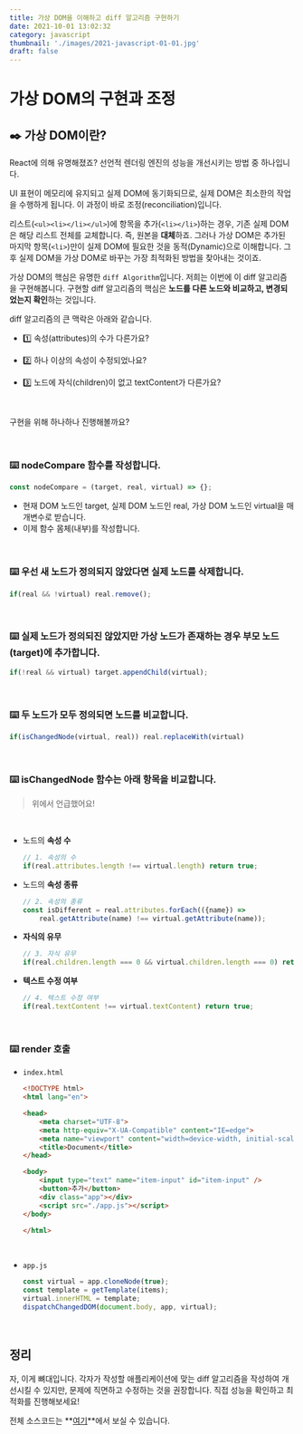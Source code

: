 ```yaml
---
title: 가상 DOM을 이해하고 diff 알고리즘 구현하기
date: 2021-10-01 13:02:32
category: javascript
thumbnail: './images/2021-javascript-01-01.jpg'
draft: false
---
```


# 가상 DOM의 구현과 조정
## ✒️ 가상 DOM이란?
React에 의해 유명해졌죠? 선언적 렌더링 엔진의 성능을 개선시키는 방법 중 하나입니다.

UI 표현이 메모리에 유지되고 실제 DOM에 동기화되므로, 실제 DOM은 최소한의 작업을 수행하게 됩니다. 이 과정이 바로 조정(reconciliation)입니다.

리스트(`<ul><li></li></ul>`)에 항목을 추가(`<li></li>`)하는 경우, 기존 실제 DOM은 해당 리스트 전체를 교체합니다. 즉, 원본을 **대체**하죠. 그러나 가상 DOM은 추가된 마지막 항목(`<li>`)만이 실제 DOM에 필요한 것을 동적(Dynamic)으로 이해합니다. 그 후 실제 DOM을 가상 DOM로 바꾸는 가장 최적화된 방법을 찾아내는 것이죠.

가상 DOM의 핵심은 유명한 `diff Algorithm`입니다. 저희는 이번에 이 diff 알고리즘을 구현해봅니다. 구현할 diff 알고리즘의 핵심은 **노드를 다른 노드와 비교하고, 변경되었는지 확인**하는 것입니다.

diff 알고리즘의 큰 맥락은 아래와 같습니다.

- 1️⃣ 속성(attributes)의 수가 다른가요?

- 2️⃣ 하나 이상의 속성이 수정되었나요?

- 3️⃣ 노드에 자식(children)이 없고 textContent가 다른가요?

<br>

구현을 위해 하나하나 진행해볼까요?

<br>

### ⌨️ nodeCompare 함수를 작성합니다.
```js
const nodeCompare = (target, real, virtual) => {};
```
- 현재 DOM 노드인 target, 실제 DOM 노드인 real, 가상 DOM 노드인 virtual을 매개변수로 받습니다.
- 이제 함수 몸체(내부)를 작성합니다.

<br>

### ⌨️ 우선 새 노드가 정의되지 않았다면 실제 노드를 삭제합니다.
```js
if(real && !virtual) real.remove();
```

<br>

### ⌨️ 실제 노드가 정의되진 않았지만 가상 노드가 존재하는 경우 부모 노드(target)에 추가합니다.
```js
if(!real && virtual) target.appendChild(virtual);
```

<br>

### ⌨️ 두 노드가 모두 정의되면 노드를 비교합니다.
```js
if(isChangedNode(virtual, real)) real.replaceWith(virtual)
```

<br>

### ⌨️ isChangedNode 함수는 아래 항목을 비교합니다.
> 위에서 언급했어요!

<br>

- 노드의 **속성 수**
    ```js
    // 1. 속성의 수
    if(real.attributes.length !== virtual.length) return true;
    ```
- 노드의 **속성 종류**
    ```js
    // 2. 속성의 종류
    const isDifferent = real.attributes.forEach(({name}) => 
        real.getAttribute(name) !== virtual.getAttribute(name));
    ```
- **자식의 유무**
    ```js
    // 3. 자식 유무
    if(real.children.length === 0 && virtual.children.length === 0) return true;
    ```
- **텍스트 수정 여부**
    ```js
    // 4. 텍스트 수정 여부
    if(real.textContent !== virtual.textContent) return true;
    ```

<br>

### ⌨️ render 호출
- `index.html`
    ```html
    <!DOCTYPE html>
    <html lang="en">

    <head>
        <meta charset="UTF-8">
        <meta http-equiv="X-UA-Compatible" content="IE=edge">
        <meta name="viewport" content="width=device-width, initial-scale=1.0">
        <title>Document</title>
    </head>

    <body>
        <input type="text" name="item-input" id="item-input" />
        <button>추가</button>
        <div class="app"></div>
        <script src="./app.js"></script>
    </body>

    </html>
    ```

<br>

- `app.js`
    ```js
    const virtual = app.cloneNode(true);
    const template = getTemplate(items);
    virtual.innerHTML = template;
    dispatchChangedDOM(document.body, app, virtual);
    ```

<br>

## 정리
자, 이게 뼈대입니다. 각자가 작성할 애플리케이션에 맞는 diff 알고리즘을 작성하여 개선시킬 수 있지만, 문제에 직면하고 수정하는 것을 권장합니다. 직접 성능을 확인하고 최적화를 진행해보세요!

전체 소스코드는 **[여기](https://github.com/InSeong-So/No-Framework-VanillaJS/blob/master/_frontend/render-to-diff/v1/app.js)**에서 보실 수 있습니다.